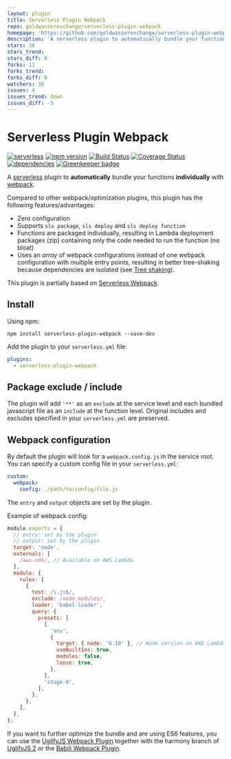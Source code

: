```yaml
---
layout: plugin
title: Serverless Plugin Webpack
repo: goldwasserexchange/serverless-plugin-webpack
homepage: 'https://github.com/goldwasserexchange/serverless-plugin-webpack'
description: 'A serverless plugin to automatically bundle your functions individually with webpack'
stars: 38
stars_trend: 
stars_diff: 0
forks: 11
forks_trend: 
forks_diff: 0
watchers: 38
issues: 4
issues_trend: down
issues_diff: -5
---
```



# Serverless Plugin Webpack

[![serverless](http://public.serverless.com/badges/v3.svg)](http://www.serverless.com)
[![npm version](https://badge.fury.io/js/serverless-plugin-webpack.svg)](https://badge.fury.io/js/serverless-plugin-webpack)
[![Build Status](https://travis-ci.org/goldwasserexchange/serverless-plugin-webpack.svg?branch=master)](https://travis-ci.org/goldwasserexchange/serverless-plugin-webpack)
[![Coverage Status](https://coveralls.io/repos/github/goldwasserexchange/serverless-plugin-webpack/badge.svg?branch=master)](https://coveralls.io/github/goldwasserexchange/serverless-plugin-webpack?branch=master)
[![dependencies](https://david-dm.org/goldwasserexchange/serverless-plugin-webpack.svg)](https://www.npmjs.com/package/serverless-plugin-webpack)
[![Greenkeeper badge](https://badges.greenkeeper.io/goldwasserexchange/serverless-plugin-webpack.svg)](https://greenkeeper.io/)

A [serverless](http://www.serverless.com) plugin to **automatically** bundle your functions **individually** with [webpack](https://webpack.js.org).

Compared to other webpack/optimization plugins, this plugin has the following features/advantages:
- Zero configuration
- Supports `sls package`, `sls deploy` and `sls deploy function`
- Functions are packaged individually, resulting in Lambda deployment packages (zip) containing only the code needed to run the function (no bloat)
- Uses an *array* of webpack configurations instead of one webpack configuration with multiple entry points, resulting in better tree-shaking because dependencies are isolated (see [Tree shaking](https://github.com/FormidableLabs/formidable-playbook/blob/master/docs/frontend/webpack-tree-shaking.md)).

This plugin is partially based on [Serverless Webpack](https://github.com/elastic-coders/serverless-webpack).

## Install
Using npm:
```
npm install serverless-plugin-webpack --save-dev
```

Add the plugin to your `serverless.yml` file:
```yaml
plugins:
  - serverless-plugin-webpack
```

## Package exclude / include
The plugin will add `'**'` as an `exclude` at the service level and each bundled javascript file as an `include` at the function level. Original includes and excludes specified in your `serverless.yml` are preserved.

## Webpack configuration
By default the plugin will look for a `webpack.config.js` in the service root. You can specify a custom config file in your `serverless.yml`:
```yaml
custom:
  webpack:
    config: ./path/to/config/file.js
```

The `entry` and `output` objects are set by the plugin.

Example of webpack config:
```javascript
module.exports = {
  // entry: set by the plugin
  // output: set by the plugin
  target: 'node',
  externals: [
    /aws-sdk/, // Available on AWS Lambda
  ],
  module: {
    rules: [
      {
        test: /\.js$/,
        exclude: /node_modules/,
        loader: 'babel-loader',
        query: {
          presets: [
            [
              'env',
              {
                target: { node: '6.10' }, // Node version on AWS Lambda
                useBuiltIns: true,
                modules: false,
                loose: true,
              },
            ],
            'stage-0',
          ],
        },
      },
    ],
  },
};
```

If you want to further optimize the bundle and are using ES6 features, you can use the [UglifyJS Webpack Plugin](https://github.com/webpack-contrib/uglifyjs-webpack-plugin) together with the harmony branch of [UglifyJS 2](https://github.com/mishoo/UglifyJS2#harmony) or the [Babili Webpack Plugin](https://github.com/webpack-contrib/babili-webpack-plugin).
